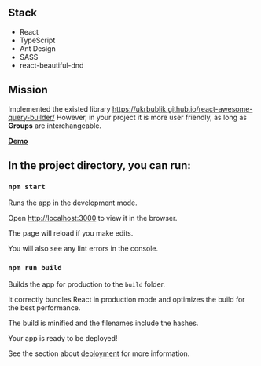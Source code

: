 
## Stack

- React
- TypeScript
- Ant Design
- SASS
- react-beautiful-dnd

## Mission

Implemented the existed library https://ukrbublik.github.io/react-awesome-query-builder/
However, in your project it is more user friendly, as long as **Groups** are interchangeable.

**[Demo](https://codesandbox.io/s/clever-boyd-70t8c7)**

## In the project directory, you can run:

### `npm start`

Runs the app in the development mode.

Open [http://localhost:3000](http://localhost:3000) to view it in the browser.

The page will reload if you make edits.

You will also see any lint errors in the console.

### `npm run build`

Builds the app for production to the `build` folder.

It correctly bundles React in production mode and optimizes the build for the best performance.

The build is minified and the filenames include the hashes.

Your app is ready to be deployed!

See the section about [deployment](https://facebook.github.io/create-react-app/docs/deployment) for more information.
